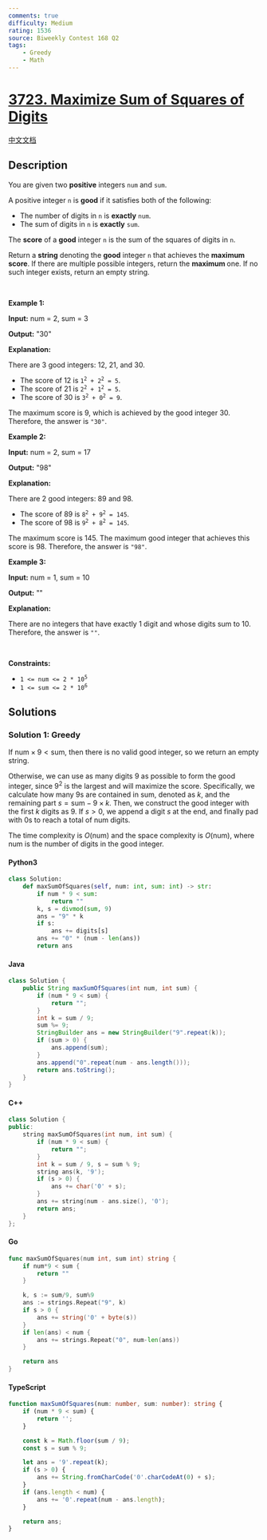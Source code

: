 ```yaml
---
comments: true
difficulty: Medium
rating: 1536
source: Biweekly Contest 168 Q2
tags:
    - Greedy
    - Math
---
```


<!-- problem:start -->

# [3723. Maximize Sum of Squares of Digits](https://leetcode.com/problems/maximize-sum-of-squares-of-digits)

[中文文档](/solution/3700-3799/3723.Maximize%20Sum%20of%20Squares%20of%20Digits/README.md)

## Description

<!-- description:start -->

<p>You are given two <strong>positive</strong> integers <code>num</code> and <code>sum</code>.</p>

<p>A positive integer <code>n</code> is <strong>good</strong> if it satisfies both of the following:</p>

<ul>
	<li>The number of digits in <code>n</code> is <strong>exactly</strong> <code>num</code>.</li>
	<li>The sum of digits in <code>n</code> is <strong>exactly</strong> <code>sum</code>.</li>
</ul>

<p>The <strong>score</strong> of a <strong>good</strong> integer <code>n</code> is the sum of the squares of digits in <code>n</code>.</p>

<p>Return a <strong>string</strong> denoting the <strong>good</strong> integer <code>n</code> that achieves the <strong>maximum</strong> <strong>score</strong>. If there are multiple possible integers, return the <strong>maximum </strong>​​​​​​​one. If no such integer exists, return an empty string.</p>

<p>&nbsp;</p>
<p><strong class="example">Example 1:</strong></p>

<div class="example-block">
<p><strong>Input:</strong> <span class="example-io">num = 2, sum = 3</span></p>

<p><strong>Output:</strong> <span class="example-io">&quot;30&quot;</span></p>

<p><strong>Explanation:</strong></p>

<p>There are 3 good integers: 12, 21, and 30.</p>

<ul>
	<li>The score of 12 is <code>1<sup>2</sup> + 2<sup>2</sup> = 5</code>.</li>
	<li>The score of 21 is <code>2<sup>2</sup> + 1<sup>2</sup> = 5</code>.</li>
	<li>The score of 30 is <code>3<sup>2</sup> + 0<sup>2</sup> = 9</code>.</li>
</ul>

<p>The maximum score is 9, which is achieved by the good integer 30. Therefore, the answer is <code>&quot;30&quot;</code>.</p>
</div>

<p><strong class="example">Example 2:</strong></p>

<div class="example-block">
<p><strong>Input:</strong> <span class="example-io">num = 2, sum = 17</span></p>

<p><strong>Output:</strong> <span class="example-io">&quot;98&quot;</span></p>

<p><strong>Explanation:</strong></p>

<p>There are 2 good integers: 89 and 98.</p>

<ul>
	<li>The score of 89 is <code>8<sup>2</sup> + 9<sup>2</sup> = 145</code>.</li>
	<li>The score of 98 is <code>9<sup>2</sup> + 8<sup>2</sup> = 145</code>.</li>
</ul>

<p>The maximum score is 145. The maximum good integer that achieves this score is 98. Therefore, the answer is <code>&quot;98&quot;</code>.</p>
</div>

<p><strong class="example">Example 3:</strong></p>

<div class="example-block">
<p><strong>Input:</strong> <span class="example-io">num = 1, sum = 10</span></p>

<p><strong>Output:</strong> <span class="example-io">&quot;&quot;</span></p>

<p><strong>Explanation:</strong></p>

<p>There are no integers that have exactly 1 digit and whose digits sum to 10. Therefore, the answer is <code>&quot;&quot;</code>.</p>
</div>

<p>&nbsp;</p>
<p><strong>Constraints:</strong></p>

<ul>
	<li><code>1 &lt;= num &lt;= 2 * 10<sup>5</sup></code></li>
	<li><code>1 &lt;= sum &lt;= 2 * 10<sup>6</sup></code></li>
</ul>

<!-- description:end -->

## Solutions

<!-- solution:start -->

### Solution 1: Greedy

If $\text{num} \times 9 < \text{sum}$, then there is no valid good integer, so we return an empty string.

Otherwise, we can use as many digits $9$ as possible to form the good integer, since $9^2$ is the largest and will maximize the score. Specifically, we calculate how many $9$s are contained in $\text{sum}$, denoted as $k$, and the remaining part $s = \text{sum} - 9 \times k$. Then, we construct the good integer with the first $k$ digits as $9$. If $s > 0$, we append a digit $s$ at the end, and finally pad with $0$s to reach a total of $\text{num}$ digits.

The time complexity is $O(\text{num})$ and the space complexity is $O(\text{num})$, where $\text{num}$ is the number of digits in the good integer.

<!-- tabs:start -->

#### Python3

```python
class Solution:
    def maxSumOfSquares(self, num: int, sum: int) -> str:
        if num * 9 < sum:
            return ""
        k, s = divmod(sum, 9)
        ans = "9" * k
        if s:
            ans += digits[s]
        ans += "0" * (num - len(ans))
        return ans
```

#### Java

```java
class Solution {
    public String maxSumOfSquares(int num, int sum) {
        if (num * 9 < sum) {
            return "";
        }
        int k = sum / 9;
        sum %= 9;
        StringBuilder ans = new StringBuilder("9".repeat(k));
        if (sum > 0) {
            ans.append(sum);
        }
        ans.append("0".repeat(num - ans.length()));
        return ans.toString();
    }
}
```

#### C++

```cpp
class Solution {
public:
    string maxSumOfSquares(int num, int sum) {
        if (num * 9 < sum) {
            return "";
        }
        int k = sum / 9, s = sum % 9;
        string ans(k, '9');
        if (s > 0) {
            ans += char('0' + s);
        }
        ans += string(num - ans.size(), '0');
        return ans;
    }
};
```

#### Go

```go
func maxSumOfSquares(num int, sum int) string {
	if num*9 < sum {
		return ""
	}

	k, s := sum/9, sum%9
	ans := strings.Repeat("9", k)
	if s > 0 {
		ans += string('0' + byte(s))
	}
	if len(ans) < num {
		ans += strings.Repeat("0", num-len(ans))
	}

	return ans
}
```

#### TypeScript

```ts
function maxSumOfSquares(num: number, sum: number): string {
    if (num * 9 < sum) {
        return '';
    }

    const k = Math.floor(sum / 9);
    const s = sum % 9;

    let ans = '9'.repeat(k);
    if (s > 0) {
        ans += String.fromCharCode('0'.charCodeAt(0) + s);
    }
    if (ans.length < num) {
        ans += '0'.repeat(num - ans.length);
    }

    return ans;
}
```

<!-- tabs:end -->

<!-- solution:end -->

<!-- problem:end -->
